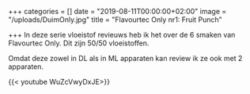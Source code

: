 +++
categories = []
date = "2019-08-11T00:00:00+02:00"
image = "/uploads/DuimOnly.jpg"
title = "Flavourtec Only nr1: Fruit Punch"

+++
In deze serie vloeistof revieuws heb ik het over de 6 smaken van Flavourtec Only. Dit zijn 50/50 vloeistoffen. 

Omdat deze zowel in DL als in ML apparaten kan review ik ze ook met 2 apparaten.

{{< youtube WuZcVwyDxJE>}}